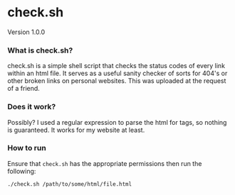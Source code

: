 check.sh
========
Version 1.0.0

### What is check.sh? ###
check.sh is a simple shell script that checks the status codes of every link
within an html file. It serves as a useful sanity checker of sorts for 404's or
other broken links on personal websites. This was uploaded at the request of a
friend.

### Does it work? ###
Possibly? I used a regular expression to parse the html for <a> tags, so
nothing is guaranteed. It works for my website at least.

### How to run ###
Ensure that `check.sh` has the appropriate permissions then run the following:

```
./check.sh /path/to/some/html/file.html
```

